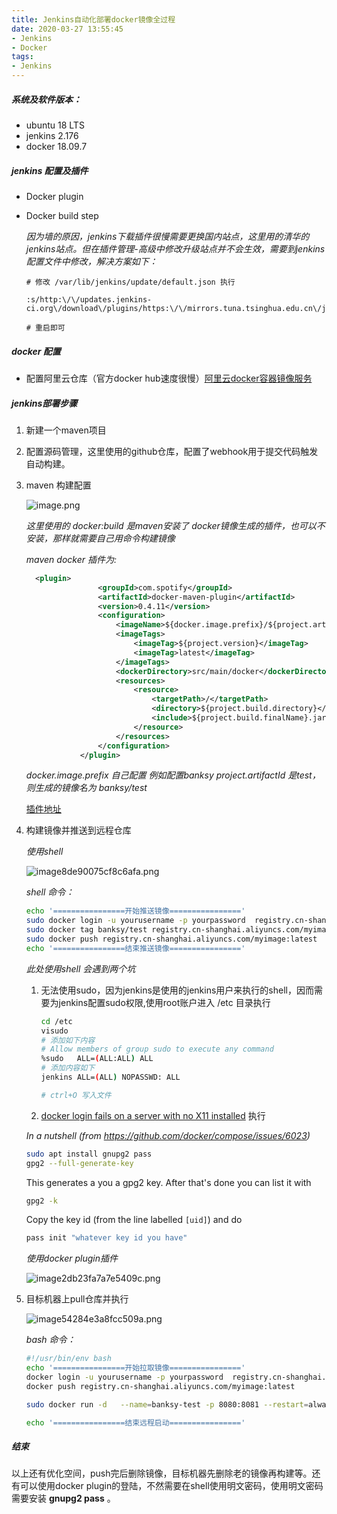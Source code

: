 ```yaml
---
title: Jenkins自动化部署docker镜像全过程
date: 2020-03-27 13:55:45
- Jenkins
- Docker
tags:
- Jenkins
---
```


##### 系统及软件版本：

- ubuntu 18 LTS
- jenkins 2.176
- docker 18.09.7

##### jenkins 配置及插件

- Docker plugin

- Docker build step 

  *因为墙的原因，jenkins下载插件很慢需要更换国内站点，这里用的清华的jenkins站点。但在插件管理-高级中修改升级站点并不会生效，需要到jenkins配置文件中修改，解决方案如下：*

  ```shell
  # 修改 /var/lib/jenkins/update/default.json 执行
  
  :s/http:\/\/updates.jenkins-ci.org\/download\/plugins/https:\/\/mirrors.tuna.tsinghua.edu.cn\/jenkins\/plugins/g
  
  # 重启即可
  ```

<!--more-->  

##### docker 配置

- 配置阿里云仓库（官方docker hub速度很慢）[阿里云docker容器镜像服务](https://cr.console.aliyun.com/)

##### jenkins部署步骤

1. 新建一个maven项目

2. 配置源码管理，这里使用的github仓库，配置了webhook用于提交代码触发自动构建。

3. maven 构建配置

   ![image.png](http://blog.zhuangzexin.top:8082/images/2020/03/27/image.png)

   *这里使用的 docker:build 是maven安装了 docker镜像生成的插件，也可以不安装，那样就需要自己用命令构建镜像*

   *maven docker 插件为:*

   ```xml
     <plugin>
                   <groupId>com.spotify</groupId>
                   <artifactId>docker-maven-plugin</artifactId>
                   <version>0.4.11</version>
                   <configuration>
                       <imageName>${docker.image.prefix}/${project.artifactId}</imageName>
                       <imageTags>
                           <imageTag>${project.version}</imageTag>
                           <imageTag>latest</imageTag>
                       </imageTags>
                       <dockerDirectory>src/main/docker</dockerDirectory>
                       <resources>
                           <resource>
                               <targetPath>/</targetPath>
                               <directory>${project.build.directory}</directory>
                               <include>${project.build.finalName}.jar</include>
                           </resource>
                       </resources>
                   </configuration>
               </plugin>
   ```

   *docker.image.prefix 自己配置 例如配置banksy  project.artifactId 是test，则生成的镜像名为 banksy/test*

   [插件地址](https://github.com/spotify/docker-maven-plugin)

4. 构建镜像并推送到远程仓库

   *使用shell*

   ![image8de90075cf8c6afa.png](http://blog.zhuangzexin.top:8082/images/2020/03/27/image8de90075cf8c6afa.png)

   *shell 命令：*

   ```bash
   echo '================开始推送镜像================'
   sudo docker login -u yourusername -p yourpassword  registry.cn-shanghai.aliyuncs.com
   sudo docker tag banksy/test registry.cn-shanghai.aliyuncs.com/myimage:latest
   sudo docker push registry.cn-shanghai.aliyuncs.com/myimage:latest
   echo '================结束推送镜像================'
   ```

   *此处使用shell 会遇到两个坑*

   1. 无法使用sudo，因为jenkins是使用的jenkins用户来执行的shell，因而需要为jenkins配置sudo权限,使用root账户进入 /etc 目录执行

      ```bash
      cd /etc
      visudo
      # 添加如下内容
      # Allow members of group sudo to execute any command
      %sudo   ALL=(ALL:ALL) ALL
      # 添加内容如下
      jenkins ALL=(ALL) NOPASSWD: ALL
      
      # ctrl+O 写入文件
      ```

      

   2.  [docker login fails on a server with no X11 installed](https://stackoverflow.com/questions/51222996/docker-login-fails-on-a-server-with-no-x11-installed) 执行

      *In a nutshell (from https://github.com/docker/compose/issues/6023)*

      ```bash
      sudo apt install gnupg2 pass 
      gpg2 --full-generate-key
      
      ```

      This generates a you a gpg2 key. After that's done you can list it with

      ```bash
      gpg2 -k
      ```

      Copy the key id (from the line labelled `[uid]`) and do

      ```bash
      pass init "whatever key id you have"
      ```

   *使用docker plugin插件*

   ![image2db23fa7a7e5409c.png](http://blog.zhuangzexin.top:8082/images/2020/03/27/image2db23fa7a7e5409c.png)

5. 目标机器上pull仓库并执行

   ![image54284e3a8fcc509a.png](http://blog.zhuangzexin.top:8082/images/2020/03/27/image54284e3a8fcc509a.png)

   *bash 命令：*

   ```bash
   #!/usr/bin/env bash
   echo '================开始拉取镜像================'
   docker login -u yourusername -p yourpassword  registry.cn-shanghai.aliyuncs.com
   docker push registry.cn-shanghai.aliyuncs.com/myimage:latest
   
   sudo docker run -d   --name=banksy-test -p 8080:8081 --restart=always registry.cn-shanghai.aliyuncs.com/myimage:latest
   
   echo '================结束远程启动================'
   ```

##### 结束

以上还有优化空间，push完后删除镜像，目标机器先删除老的镜像再构建等。还有可以使用docker plugin的登陆，不然需要在shell使用明文密码，使用明文密码需要安装 **gnupg2 pass** 。
